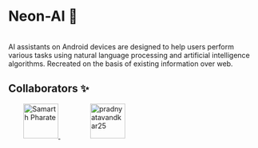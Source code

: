 # Neon-AI 🤖
<br>
AI assistants on Android devices are designed to help users perform various tasks using natural language processing and artificial intelligence algorithms.
Recreated on the basis of existing information over web.

## Collaborators ✨

<p>
  <a href="https://github.com/samarthpharate" style="margin: 30px; border-radius:50%;">
    <img src="https://avatars.githubusercontent.com/samarthpharate" width="70px;" alt="Samarth Pharate"/>
  </a>

  <a href="https://github.com/pradnyatavandkar25" style="margin: 30px; border-radius:50%;">
    <img src="https://avatars.githubusercontent.com/pradnyatavandkar25" width="70px;" alt="pradnyatavandkar25"/>
  </a>
  <!-- Add more contributors in the same way -->
</p>
